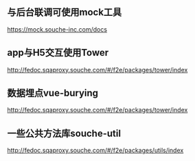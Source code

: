## 与后台联调可使用mock工具
https://mock.souche-inc.com/docs

## app与H5交互使用Tower
http://fedoc.sqaproxy.souche.com/#/f2e/packages/tower/index

## 数据埋点vue-burying 
http://fedoc.sqaproxy.souche.com/#/f2e/packages/tower/index

## 一些公共方法库souche-util
http://fedoc.sqaproxy.souche.com/#/f2e/packages/utils/index

